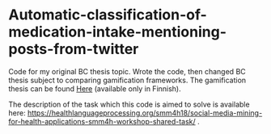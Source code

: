 # Automatic-classification-of-medication-intake-mentioning-posts-from-twitter
Code for my original BC thesis topic. Wrote the code, then changed BC thesis subject to comparing gamification frameworks. The gamification thesis can be found [Here](https://github.com/rytilahti-juuso/bc-thesis-comparing-gamification-frameworks)  (available only in Finnish).


The description of the task which this code is aimed to solve is available here: https://healthlanguageprocessing.org/smm4h18/social-media-mining-for-health-applications-smm4h-workshop-shared-task/ . 
